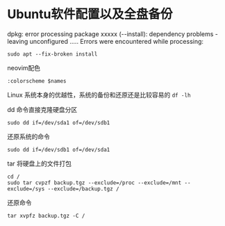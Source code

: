 # Ubuntu软件配置以及全盘备份


<!--more-->
dpkg: error processing package xxxxx (--install):
 dependency problems - leaving unconfigured
.....
Errors were encountered while processing:

```
sudo apt --fix-broken install
```
neovim配色
```
:colorscheme $names
```
Linux 系统本身的优越性，系统的备份和还原还是比较容易的
`df -lh`

dd 命令直接克隆硬盘分区
```
sudo dd if=/dev/sda1 of=/dev/sdb1
```
还原系统的命令
```
sudo dd if=/dev/sdb1 of=/dev/sda1
```
tar 将硬盘上的文件打包
```
cd /
sudo tar cvpzf backup.tgz --exclude=/proc --exclude=/mnt --exclude=/sys --exclude=/backup.tgz /
```
还原命令
```
tar xvpfz backup.tgz -C /
```

